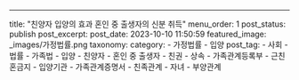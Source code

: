 ---
title: "친양자 입양의 효과  혼인 중 출생자의 신분 취득"
menu_order: 1
post_status: publish
post_excerpt: 
post_date: 2023-10-10 11:50:59
featured_image: _images/가정법률.png
taxonomy:
    category:
        - 가정법률
        - 입양
    post_tag:
        - 사회
        -  법률
        -  가족법
        -  입양
        -  친양자
        -  혼인 중 출생자
        -  친권
        -  상속
        -  가족관계등록부
        -  근친혼금지
        -  입양기관
        -  가족관계증명서
        -  친족관계
        -  자녀
        -  부양관계
